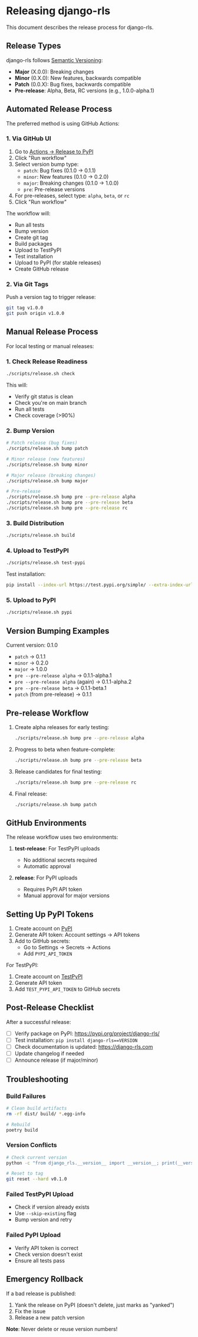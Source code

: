 # Releasing django-rls

This document describes the release process for django-rls.

## Release Types

django-rls follows [Semantic Versioning](https://semver.org/):

- **Major** (X.0.0): Breaking changes
- **Minor** (0.X.0): New features, backwards compatible
- **Patch** (0.0.X): Bug fixes, backwards compatible
- **Pre-release**: Alpha, Beta, RC versions (e.g., 1.0.0-alpha.1)

## Automated Release Process

The preferred method is using GitHub Actions:

### 1. Via GitHub UI

1. Go to [Actions → Release to PyPI](https://github.com/kdpisda/django-rls/actions/workflows/release.yml)
2. Click "Run workflow"
3. Select version bump type:
   - `patch`: Bug fixes (0.1.0 → 0.1.1)
   - `minor`: New features (0.1.0 → 0.2.0)
   - `major`: Breaking changes (0.1.0 → 1.0.0)
   - `pre`: Pre-release versions
4. For pre-releases, select type: `alpha`, `beta`, or `rc`
5. Click "Run workflow"

The workflow will:
- Run all tests
- Bump version
- Create git tag
- Build packages
- Upload to TestPyPI
- Test installation
- Upload to PyPI (for stable releases)
- Create GitHub release

### 2. Via Git Tags

Push a version tag to trigger release:

```bash
git tag v1.0.0
git push origin v1.0.0
```

## Manual Release Process

For local testing or manual releases:

### 1. Check Release Readiness

```bash
./scripts/release.sh check
```

This will:
- Verify git status is clean
- Check you're on main branch
- Run all tests
- Check coverage (>90%)

### 2. Bump Version

```bash
# Patch release (bug fixes)
./scripts/release.sh bump patch

# Minor release (new features)
./scripts/release.sh bump minor

# Major release (breaking changes)
./scripts/release.sh bump major

# Pre-release
./scripts/release.sh bump pre --pre-release alpha
./scripts/release.sh bump pre --pre-release beta
./scripts/release.sh bump pre --pre-release rc
```

### 3. Build Distribution

```bash
./scripts/release.sh build
```

### 4. Upload to TestPyPI

```bash
./scripts/release.sh test-pypi
```

Test installation:
```bash
pip install --index-url https://test.pypi.org/simple/ --extra-index-url https://pypi.org/simple django-rls==VERSION
```

### 5. Upload to PyPI

```bash
./scripts/release.sh pypi
```

## Version Bumping Examples

Current version: 0.1.0

- `patch` → 0.1.1
- `minor` → 0.2.0
- `major` → 1.0.0
- `pre --pre-release alpha` → 0.1.1-alpha.1
- `pre --pre-release alpha` (again) → 0.1.1-alpha.2
- `pre --pre-release beta` → 0.1.1-beta.1
- `patch` (from pre-release) → 0.1.1

## Pre-release Workflow

1. Create alpha releases for early testing:
   ```bash
   ./scripts/release.sh bump pre --pre-release alpha
   ```

2. Progress to beta when feature-complete:
   ```bash
   ./scripts/release.sh bump pre --pre-release beta
   ```

3. Release candidates for final testing:
   ```bash
   ./scripts/release.sh bump pre --pre-release rc
   ```

4. Final release:
   ```bash
   ./scripts/release.sh bump patch
   ```

## GitHub Environments

The release workflow uses two environments:

1. **test-release**: For TestPyPI uploads
   - No additional secrets required
   - Automatic approval

2. **release**: For PyPI uploads
   - Requires PyPI API token
   - Manual approval for major versions

## Setting Up PyPI Tokens

1. Create account on [PyPI](https://pypi.org/)
2. Generate API token: Account settings → API tokens
3. Add to GitHub secrets:
   - Go to Settings → Secrets → Actions
   - Add `PYPI_API_TOKEN`

For TestPyPI:
1. Create account on [TestPyPI](https://test.pypi.org/)
2. Generate API token
3. Add `TEST_PYPI_API_TOKEN` to GitHub secrets

## Post-Release Checklist

After a successful release:

- [ ] Verify package on PyPI: https://pypi.org/project/django-rls/
- [ ] Test installation: `pip install django-rls==VERSION`
- [ ] Check documentation is updated: https://django-rls.com
- [ ] Update changelog if needed
- [ ] Announce release (if major/minor)

## Troubleshooting

### Build Failures

```bash
# Clean build artifacts
rm -rf dist/ build/ *.egg-info

# Rebuild
poetry build
```

### Version Conflicts

```bash
# Check current version
python -c "from django_rls.__version__ import __version__; print(__version__)"

# Reset to tag
git reset --hard v0.1.0
```

### Failed TestPyPI Upload

- Check if version already exists
- Use `--skip-existing` flag
- Bump version and retry

### Failed PyPI Upload

- Verify API token is correct
- Check version doesn't exist
- Ensure all tests pass

## Emergency Rollback

If a bad release is published:

1. Yank the release on PyPI (doesn't delete, just marks as "yanked")
2. Fix the issue
3. Release a new patch version

**Note**: Never delete or reuse version numbers!